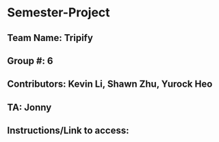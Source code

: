 # Semester-Project

## Team Name: Tripify
## Group #: 6
## Contributors: Kevin Li, Shawn Zhu, Yurock Heo
## TA: Jonny

## Instructions/Link to access: <insert here>


